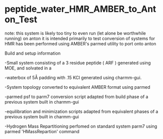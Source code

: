 # peptide_water_HMR_AMBER_to_Anton_Test

note: this system is likely too tiny to even run (let alone be worthwhile running) on anton
	it is intended primarily to test conversion of systems for HMR has been performed 
  	using AMBER's parmed utility to port onto anton

Build and setup information

-Small system consisting of a 3 residue peptide ( ARF ) generated using MOE, and solvated in a

-waterbox of 5Å padding with .15 KCl generated using charmm-gui.

-System topology converted to equivalent AMBER format using parmed 

-parmed psf to parm7 conversion script adapted from build phase of a previous system built in charmm-gui

-equilibration and minimization scripts adapted from equivalent phases of a previous system built in charmm-gui

-Hydrogen Mass Repartitioning perfomed on standard system parm7 using parmed 'HMassRepartion' command


